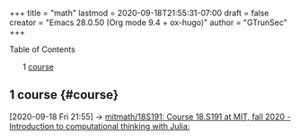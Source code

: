 +++
title = "math"
lastmod = 2020-09-18T21:55:31-07:00
draft = false
creator = "Emacs 28.0.50 (Org mode 9.4 + ox-hugo)"
author = "GTrunSec"
+++

<style>
  .ox-hugo-toc ul {
    list-style: none;
  }
</style>
<div class="ox-hugo-toc toc">
<div></div>

<div class="heading">Table of Contents</div>

- <span class="section-num">1</span> [course](#course)

</div>
<!--endtoc-->



## <span class="section-num">1</span> course {#course}

<span class="timestamp-wrapper"><span class="timestamp">[2020-09-18 Fri 21:55] </span></span> -> [mitmath/18S191: Course 18.S191 at MIT, fall 2020 - Introduction to computational thinking with Julia:](julia.md)
